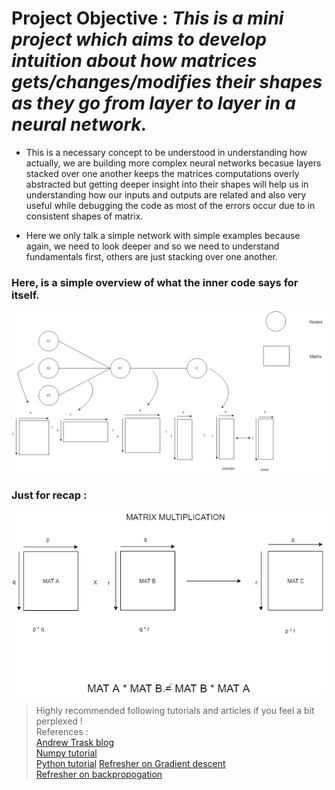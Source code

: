 # Project Objective : _This is a mini project which aims to develop intuition about how matrices gets/changes/modifies their shapes as they go from layer to layer in a neural network._   

* This is a necessary concept to be understood in understanding how actually, we are building more complex neural networks becasue layers stacked over one another keeps the matrices computations overly abstracted but getting deeper insight into their shapes will help us in understanding how our inputs and outputs are related and also very useful while debugging the code as most of the errors occur due to in consistent shapes of matrix.    

* Here we only talk a simple network with simple examples because again, we need to look deeper and so we need to understand fundamentals first, others are just stacking over one another.

### Here, is a simple overview of what the inner code says for itself.

![matrixshapes](/images/overviewmatrices.png)

### Just for recap : 

![matmul](/images/matmul.png)


> Highly recommended following tutorials and articles if you feel a bit perplexed !    
References :    
[Andrew Trask blog](https://iamtrask.github.io/2015/07/12/basic-python-network/)       
[Numpy tutorial](http://cs231n.github.io/python-numpy-tutorial/)      
[Python tutorial](https://docs.python.org/3/tutorial/)
[Refresher on Gradient descent](https://medium.com/secure-and-private-ai-writing-challenge/playing-with-gradient-descent-intuition-e5bde385078)    
[Refresher on backpropogation](https://medium.com/secure-and-private-ai-writing-challenge/playing-with-backpropagation-algorithm-intuition-10c42578a8e8)
